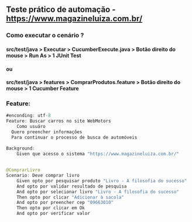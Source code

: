 ## Teste prático de automação - https://www.magazineluiza.com.br/

### Como executar o cenário ?
#### src/test/java > Executar > CucumberExecute.java > Botão direito do mouse > Run As > 1 JUnit Test

#### ou

#### src/test/java > features > ComprarProdutos.feature > Botão direito do mouse > 1 Cucumber Feature


### Feature:

```java
#enconding: utf-8
Feature: Buscar carros no site WebMotors 
	Como usuáro
  Quero preencher informações
  Para continuar o processo de busca de automóveis
  
Background: 
	Given que acesso o sistema "https://www.magazineluiza.com.br/" 
	
	
@ComprarLivro
Scenario: Deve comprar livro
	Given opto por pesquisar produto "Livro - A filosofia do sucesso" 
	And opto por validar resultado de pesquisa 
	And opto por selecionar livro "Livro - A filosofia do sucesso" 
	Then opto por clicar "Adicionar à sacola" 
	And opto por preencher cep "09663010" 
	Then opto por clicar em Ok 
	And opto por verificar valor 

	
	
	

  	
   ```

